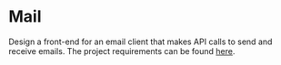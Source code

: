 # Mail
Design a front-end for an email client that makes API calls to send and receive emails. The project requirements can be found [here](https://cs50.harvard.edu/web/2020/projects/3/mail/).


